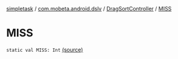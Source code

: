 [simpletask](../../index.md) / [com.mobeta.android.dslv](../index.md) / [DragSortController](index.md) / [MISS](.)

# MISS

`static val MISS: Int` [(source)](https://github.com/mpcjanssen/simpletask-android/blob/master/src/main/java/com/mobeta/android/dslv/DragSortController.java#L56)